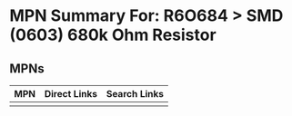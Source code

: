 



# MPN Summary For: R6O684 > SMD (0603) 680k Ohm Resistor

## MPNs
  

|MPN|Direct Links|Search Links|
| :--- | :--- | :--- |
||||
